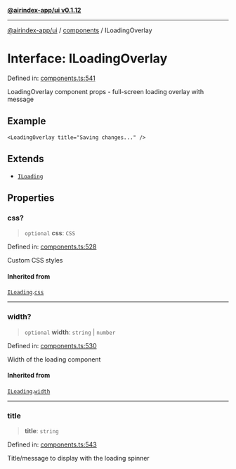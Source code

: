 [**@airindex-app/ui v0.1.12**](../../README.md)

***

[@airindex-app/ui](../../README.md) / [components](../README.md) / ILoadingOverlay

# Interface: ILoadingOverlay

Defined in: [components.ts:541](https://github.com/airindex-app/ui/blob/51b723e17db3d2d7342fc2d9bd4a36ea0ad71f2a/src/types/components.ts#L541)

LoadingOverlay component props - full-screen loading overlay with message

## Example

```tsx
<LoadingOverlay title="Saving changes..." />
```

## Extends

- [`ILoading`](ILoading.md)

## Properties

### css?

> `optional` **css**: `CSS`

Defined in: [components.ts:528](https://github.com/airindex-app/ui/blob/51b723e17db3d2d7342fc2d9bd4a36ea0ad71f2a/src/types/components.ts#L528)

Custom CSS styles

#### Inherited from

[`ILoading`](ILoading.md).[`css`](ILoading.md#css)

***

### width?

> `optional` **width**: `string` \| `number`

Defined in: [components.ts:530](https://github.com/airindex-app/ui/blob/51b723e17db3d2d7342fc2d9bd4a36ea0ad71f2a/src/types/components.ts#L530)

Width of the loading component

#### Inherited from

[`ILoading`](ILoading.md).[`width`](ILoading.md#width)

***

### title

> **title**: `string`

Defined in: [components.ts:543](https://github.com/airindex-app/ui/blob/51b723e17db3d2d7342fc2d9bd4a36ea0ad71f2a/src/types/components.ts#L543)

Title/message to display with the loading spinner
